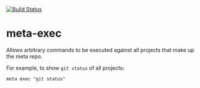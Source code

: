 [![Build Status](https://travis-ci.com/mateodelnorte/meta-exec.svg?branch=master)](https://travis-ci.com/mateodelnorte/meta-exec)

# meta-exec

Allows arbitrary commands to be executed against all projects that make up the meta repo.

For example, to show `git status` of all projects:

```
meta exec "git status"
```